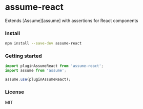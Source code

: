 # assume-react

Extends [Assume][assume] with assertions for React components

### Install

```bash
npm install --save-dev assume-react
```

### Getting started

```js
import pluginAssumeReact from 'assume-react';
import assume from 'assume';

assume.use(pluginAssumeReact);
```

### License

MIT